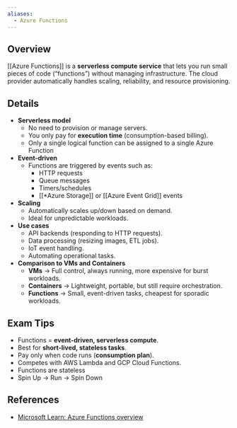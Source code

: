 ```yaml
---
aliases:
  - Azure Functions
---
```


## **Overview**
[[Azure Functions]] is a **serverless compute service** that lets you run small pieces of code (“functions”) without managing infrastructure. The cloud provider automatically handles scaling, reliability, and resource provisioning.
## **Details**
- **Serverless model**  
	- No need to provision or manage servers.
	- You only pay for **execution time** (consumption-based billing).  
	- Only a single logical function can be assigned to a single Azure Function
- **Event-driven**  
	- Functions are triggered by events such as:  
		- HTTP requests  
		- Queue messages  
		- Timers/schedules  
		- [[*Azure Storage]] or [[Azure Event Grid]] events  
- **Scaling**  
	- Automatically scales up/down based on demand.  
	- Ideal for unpredictable workloads.  
- **Use cases**  
	- API backends (responding to HTTP requests).  
	- Data processing (resizing images, ETL jobs).  
	- IoT event handling.  
	- Automating operational tasks.  
- **Comparison to VMs and Containers**  
	- **VMs** → Full control, always running, more expensive for burst workloads.  
	- **Containers** → Lightweight, portable, but still require orchestration.  
	- **Functions** → Small, event-driven tasks, cheapest for sporadic workloads.  
## **Exam Tips**
- Functions = **event-driven, serverless compute**.  
- Best for **short-lived, stateless tasks**.  
- Pay only when code runs (**consumption plan**).  
- Competes with AWS Lambda and GCP Cloud Functions.  
- Functions are stateless
- Spin Up -> Run -> Spin Down
## **References**
- [Microsoft Learn: Azure Functions overview](https://learn.microsoft.com/en-us/azure/azure-functions/functions-overview)  